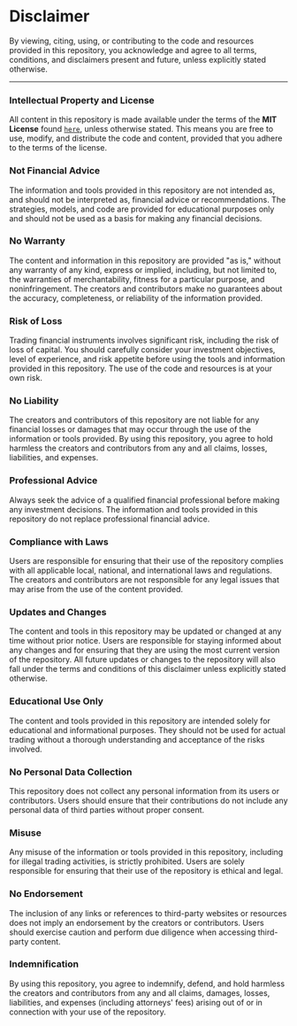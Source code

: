 # Disclaimer

By viewing, citing, using, or contributing to the code and resources provided in this repository, you acknowledge and agree to all terms, conditions, and disclaimers present and future, unless explicitly stated otherwise.

-------

### Intellectual Property and License

All content in this repository is made available under the terms of the **MIT License** found [`here`](LICENSE), unless otherwise stated. This means you are free to use, modify, and distribute the code and content, provided that you adhere to the terms of the license.

### Not Financial Advice

The information and tools provided in this repository are not intended as, and should not be interpreted as, financial advice or recommendations. The strategies, models, and code are provided for educational purposes only and should not be used as a basis for making any financial decisions.

### No Warranty 

The content and information in this repository are provided "as is," without any warranty of any kind, express or implied, including, but not limited to, the warranties of merchantability, fitness for a particular purpose, and noninfringement. The creators and contributors make no guarantees about the accuracy, completeness, or reliability of the information provided.

### Risk of Loss

Trading financial instruments involves significant risk, including the risk of loss of capital. You should carefully consider your investment objectives, level of experience, and risk appetite before using the tools and information provided in this repository. The use of the code and resources is at your own risk.

### No Liability

The creators and contributors of this repository are not liable for any financial losses or damages that may occur through the use of the information or tools provided. By using this repository, you agree to hold harmless the creators and contributors from any and all claims, losses, liabilities, and expenses.

### Professional Advice

Always seek the advice of a qualified financial professional before making any investment decisions. The information and tools provided in this repository do not replace professional financial advice.

### Compliance with Laws

Users are responsible for ensuring that their use of the repository complies with all applicable local, national, and international laws and regulations. The creators and contributors are not responsible for any legal issues that may arise from the use of the content provided.

### Updates and Changes

The content and tools in this repository may be updated or changed at any time without prior notice. Users are responsible for staying informed about any changes and for ensuring that they are using the most current version of the repository. All future updates or changes to the repository will also fall under the terms and conditions of this disclaimer unless explicitly stated otherwise.

### Educational Use Only

The content and tools provided in this repository are intended solely for educational and informational purposes. They should not be used for actual trading without a thorough understanding and acceptance of the risks involved.

### No Personal Data Collection 

This repository does not collect any personal information from its users or contributors. Users should ensure that their contributions do not include any personal data of third parties without proper consent.

### Misuse

Any misuse of the information or tools provided in this repository, including for illegal trading activities, is strictly prohibited. Users are solely responsible for ensuring that their use of the repository is ethical and legal.

### No Endorsement

The inclusion of any links or references to third-party websites or resources does not imply an endorsement by the creators or contributors. Users should exercise caution and perform due diligence when accessing third-party content.

### Indemnification

By using this repository, you agree to indemnify, defend, and hold harmless the creators and contributors from any and all claims, damages, losses, liabilities, and expenses (including attorneys' fees) arising out of or in connection with your use of the repository.